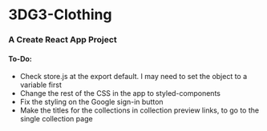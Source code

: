 # 3DG3-Clothing
### A Create React App Project

#### To-Do:
* Check store.js at the export default. I may need to set the object to a 
    variable first
* Change the rest of the CSS in the app to styled-components
* Fix the styling on the Google sign-in button
* Make the titles for the collections in collection preview links, to go to the 
    single collection page